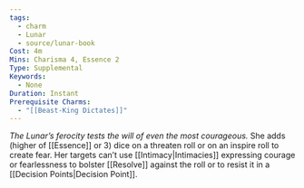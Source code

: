 ```yaml
---
tags:
  - charm
  - Lunar
  - source/lunar-book
Cost: 4m
Mins: Charisma 4, Essence 2
Type: Supplemental
Keywords:
  - None
Duration: Instant
Prerequisite Charms:
  - "[[Beast-King Dictates]]"
---
```

*The Lunar’s ferocity tests the will of even the most courageous.*
She adds (higher of [[Essence]] or 3) dice on a threaten roll or on an inspire roll to create fear. Her targets can’t use [[Intimacy|Intimacies]] expressing courage or fearlessness to bolster [[Resolve]] against the roll or to resist it in a [[Decision Points|Decision Point]].